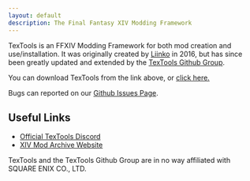 ```yaml
---
layout: default
description: The Final Fantasy XIV Modding Framework
---
```

TexTools is an FFXIV Modding Framework for both mod creation and use/installation.  It was originally created by <a href="https://github.com/liinko/">Liinko</a> in 2016, but has since been greatly updated and extended by the <a href="https://github.com/TexTools">TexTools Github Group</a>.

You can download TexTools from the link above, or <a href="{{site.data.download.download_url}}">click here.</a>

Bugs can reported on our <a href="https://github.com/TexTools/FFXIV_TexTools_UI/issues">Github Issues Page</a>.

## Useful Links
- <a href="https://discord.gg/ffxivtextools">Official TexTools Discord</a>
- <a href="https://github.com/TexTools/FFXIV_TexTools_UI/issues">XIV Mod Archive Website</a>

TexTools and the TexTools Github Group are in no way affiliated with SQUARE ENIX CO., LTD.